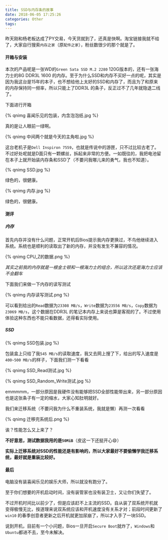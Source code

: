 ```yaml
---
title: SSD与内存条的故事
date: 2018-06-05 17:25:26
categories: Other
tags:
---
```


昨天刚和杨老板达成了PY交易，今天货就到了，还真是快啊。淘宝链接我就不给了，大家自行搜索`内存之家`（原`配件之家`），粉丝数很少的那个就是了。

<!--more-->

#### 开箱与安装

本次的产品呢是一张WD的`Green Sata SSD M.2 2280` 120G版本的，还有一张海力士的8G DDR3L 1600 的内存。至于为什么SSD和内存不买好一点的呢，其实是因为我这台是15年的本子，也不想给他上太好的SSD和内存了，而且为了和原来的内存保持同一频率，所以只能上了DDR3L 的条子，反正过不了几年就隐退二线了。

下面进行开箱

{% qnimg 喜闻乐见的包装，内含泡泡纸.jpg %}

真的是让人眼前一绿啊。

{% qnimg 中间两个就是今天的主角啦.jpg %}

这台老机子是`Dell Inspiron 7559`，也就是传说中的游匣，只不过比较古老了。不过好处呢就是D面只有一颗螺丝，拆起来非常的方便。一如既往的，我把电池留在本子上就开始装内存条和SSD了（不要问我哪儿来的勇气，我也不知道）。

{% qnimg SSD.jpg %}

绿色的，很健康。

{% qnimg 内存.jpg %}

绿色的，很健康。

#### 测评

##### 内存

首先内存并没有什么问题，正常开机后Bios提示我内存更换过，不鸟他继续进入系统。系统也是顺利的读取出了新的内存，并没有发生不兼容的情况。

{% qnimg CPU_Z的数据.png %}

*其实之前我的内存就是一根金士顿和一根海力士的组合，所以这次还是海力士应该不会翻车*

下面我们来做一下内存的读写测试

{% qnimg 内存读写测试.png %}

可以看到给出的`Read`数据为`23308 MB/s`，`Write`数据为`23556 MB/s`，`Copy`数据为`23069 MB/s`，这个数据在DDR3L 的笔记本内存上来说也算是客观的了。不过使用体验这种东西也不能只看数据，还得看实际使用。

##### SSD

{% qnimg SSD包装.jpg %}

包装盒上只给了我`545 MB/s`的读取速度，我又去网上搜了下，给出的写入速度是`400~500 MB/s`的样子，下面我们测一下看看

{% qnimg SSD_Read测试.jpg %}

{% qnimg SSD_Random_Write测试.jpg %}

emmmmm，一部分原因是我硬件没有能够把SSD全部性能带出来，另一部分原因也是这张条子有一定的缩水，大家心知肚明就好。

我们来迁移系统（不要问我为什么不重装系统，我就是懒）再测一次看看

{% qnimg 迁移完系统后.png %}

诶？性能怎么又上来了？

**不好意思，测试数据我用的是`50MiB`**（皮这一下还挺开心😄）

**实际上迁移系统对SSD的性能还是有影响的，所以大家最好不要偷懒学我迁移系统，最好就是重装比较好。**

#### 最后

电脑没有装喜闻乐见的娱乐大师，所以就没有跑分了。

至于你们想要的开机启动时间，没有装管家也没有装卫士，又让你们失望了。

不过开机时间比以前少了，但是应该赶不上主流的SSD。自从装了双系统开机就变得极慢无比，按道理来说双系统应该和开机速度没有关系才对；前段时间更新了`win10` 的春季创意者更新之后开机就更加尿崩了，所以才入手了一块SSD。

说到开机，目前有一个小问题，Bios一旦开启`Secure Boot`就炸了，`Windows`和`Ubuntu`都进不去，至今未解决。